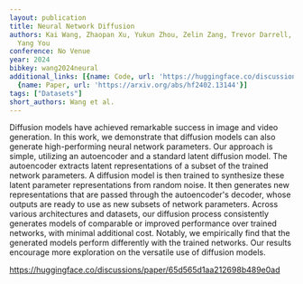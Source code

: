 ```yaml
---
layout: publication
title: Neural Network Diffusion
authors: Kai Wang, Zhaopan Xu, Yukun Zhou, Zelin Zang, Trevor Darrell, Zhuang Liu,
  Yang You
conference: No Venue
year: 2024
bibkey: wang2024neural
additional_links: [{name: Code, url: 'https://huggingface.co/discussions/paper/65d565d1aa212698b489e0ad'},
  {name: Paper, url: 'https://arxiv.org/abs/hf2402.13144'}]
tags: ["Datasets"]
short_authors: Wang et al.
---
```

Diffusion models have achieved remarkable success in image and video generation. In this work, we demonstrate that diffusion models can also generate high-performing neural network parameters. Our approach is simple, utilizing an autoencoder and a standard latent diffusion model. The autoencoder extracts latent representations of a subset of the trained network parameters. A diffusion model is then trained to synthesize these latent parameter representations from random noise. It then generates new representations that are passed through the autoencoder's decoder, whose outputs are ready to use as new subsets of network parameters. Across various architectures and datasets, our diffusion process consistently generates models of comparable or improved performance over trained networks, with minimal additional cost. Notably, we empirically find that the generated models perform differently with the trained networks. Our results encourage more exploration on the versatile use of diffusion models.

https://huggingface.co/discussions/paper/65d565d1aa212698b489e0ad
